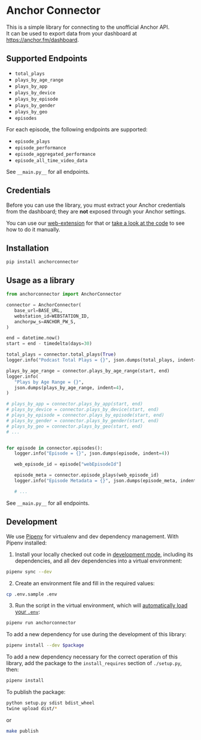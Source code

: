 # Anchor Connector

This is a simple library for connecting to the unofficial Anchor API.  
It can be used to export data from your dashboard at
https://anchor.fm/dashboard.

## Supported Endpoints

- `total_plays`
- `plays_by_age_range`
- `plays_by_app`
- `plays_by_device`
- `plays_by_episode`
- `plays_by_gender`
- `plays_by_geo`
- `episodes`

For each episode, the following endpoints are supported:

- `episode_plays`
- `episode_performance`
- `episode_aggregated_performance`
- `episode_all_time_video_data`

See `__main.py__` for all endpoints.

## Credentials

Before you can use the library, you must extract your Anchor credentials from the dashboard;
they are **not** exposed through your Anchor settings.

You can use our [web-extension](https://github.com/openpodcast/web-extension) for that
or [take a look at the code](https://github.com/openpodcast/web-extension/blob/47fd44723caf6e8a4660f244814f316cdcf19c4c/src/openpodcast.js) to see how to do it manually.

## Installation

```
pip install anchorconnector
```

## Usage as a library

```python
from anchorconnector import AnchorConnector

connector = AnchorConnector(
   base_url=BASE_URL,
   webstation_id=WEBSTATION_ID,
   anchorpw_s=ANCHOR_PW_S,
)

end = datetime.now()
start = end - timedelta(days=30)

total_plays = connector.total_plays(True)
logger.info("Podcast Total Plays = {}", json.dumps(total_plays, indent=4))

plays_by_age_range = connector.plays_by_age_range(start, end)
logger.info(
   "Plays by Age Range = {}",
   json.dumps(plays_by_age_range, indent=4),
)

# plays_by_app = connector.plays_by_app(start, end)
# plays_by_device = connector.plays_by_device(start, end)
# plays_by_episode = connector.plays_by_episode(start, end)
# plays_by_gender = connector.plays_by_gender(start, end)
# plays_by_geo = connector.plays_by_geo(start, end)
# ...


for episode in connector.episodes():
   logger.info("Episode = {}", json.dumps(episode, indent=4))

   web_episode_id = episode["webEpisodeId"]

   episode_meta = connector.episode_plays(web_episode_id)
   logger.info("Episode Metadata = {}", json.dumps(episode_meta, indent=4))

   # ...
```

See `__main.py__` for all endpoints.

## Development

We use [Pipenv] for virtualenv and dev dependency management. With Pipenv
installed:

1. Install your locally checked out code in [development mode], including its
   dependencies, and all dev dependencies into a virtual environment:

```sh
pipenv sync --dev
```

2. Create an environment file and fill in the required values:

```sh
cp .env.sample .env
```

3. Run the script in the virtual environment, which will [automatically load
   your `.env`][env]:

```sh
pipenv run anchorconnector
```

To add a new dependency for use during the development of this library:

```sh
pipenv install --dev $package
```

To add a new dependency necessary for the correct operation of this library, add
the package to the `install_requires` section of `./setup.py`, then:

```sh
pipenv install
```

To publish the package:

```sh
python setup.py sdist bdist_wheel
twine upload dist/*
```

or

```sh
make publish
```

[pipenv]: https://pipenv.pypa.io/en/latest/index.html#install-pipenv-today
[development mode]: https://setuptools.pypa.io/en/latest/userguide/development_mode.html
[env]: https://pipenv.pypa.io/en/latest/advanced/#automatic-loading-of-env
